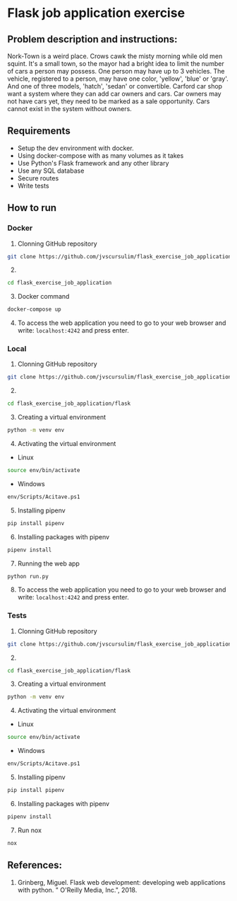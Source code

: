 # Flask job application exercise

## Problem description and instructions:

Nork-Town is a weird place. Crows cawk the misty morning while old men squint. It's a small town, so the mayor had a bright idea to limit the number of cars a person may possess. One person may have up to 3 vehicles. The vehicle, registered to a person, may have one color, 'yellow', 'blue' or 'gray'. And one of three models, 'hatch', 'sedan' or convertible. Carford car shop want a system where they can add car owners and cars. Car owners may not have cars yet, they need to be marked as a sale opportunity. Cars cannot exist in the system without owners.

## Requirements

* Setup the dev environment with docker.
* Using docker-compose with as many volumes as it takes
* Use Python's Flask framework and any other library
* Use any SQL database
* Secure routes
* Write tests

## How to run

### Docker

1. Clonning GitHub repository
```bash
git clone https://github.com/jvscursulim/flask_exercise_job_application
```
2. 
```bash
cd flask_exercise_job_application
```
3. Docker command
```bash
docker-compose up
```
4. To access the web application you need to go to your web browser and write: `localhost:4242` and press enter.

### Local

1. Clonning GitHub repository
```bash
git clone https://github.com/jvscursulim/flask_exercise_job_application
```
2. 
```bash
cd flask_exercise_job_application/flask
```

3. Creating a virtual environment
```bash
python -m venv env
```

4. Activating the virtual environment
* Linux
```bash
source env/bin/activate
```
* Windows
```bash
env/Scripts/Acitave.ps1
```

5. Installing pipenv
```bash
pip install pipenv
```

6. Installing packages with pipenv
```bash
pipenv install
```

7. Running the web app
```bash
python run.py
```

8. To access the web application you need to go to your web browser and write: `localhost:4242` and press enter.

### Tests

1. Clonning GitHub repository
```bash
git clone https://github.com/jvscursulim/flask_exercise_job_application
```
2. 
```bash
cd flask_exercise_job_application/flask
```

3. Creating a virtual environment
```bash
python -m venv env
```

4. Activating the virtual environment
* Linux
```bash
source env/bin/activate
```
* Windows
```bash
env/Scripts/Acitave.ps1
```

5. Installing pipenv
```bash
pip install pipenv
```

6. Installing packages with pipenv
```bash
pipenv install
```

7. Run nox
```bash
nox
```

## References:

1. Grinberg, Miguel. Flask web development: developing web applications with python. " O'Reilly Media, Inc.", 2018.


